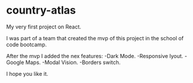 # country-atlas
My very first project on React.

I was part of a team that created the mvp of this project in the school of code bootcamp.

After the mvp I added the nex features:
-Dark Mode.
-Responsive lyout.
-Google Maps.
-Modal Vision.
-Borders switch.

I hope you like it.
